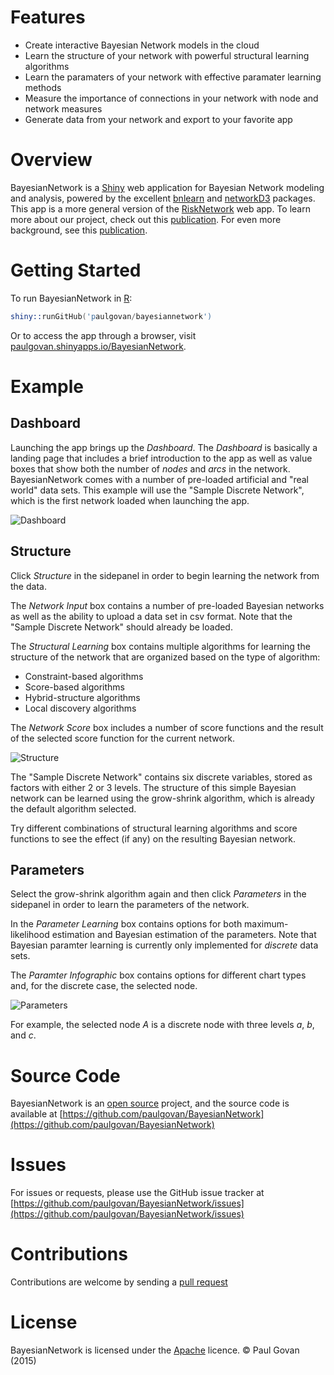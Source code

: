 # Features
* Create interactive Bayesian Network models in the cloud
* Learn the structure of your network with powerful structural learning algorithms
* Learn the paramaters of your network with effective paramater learning methods
* Measure the importance of connections in your network with node and network measures
* Generate data from your network and export to your favorite app

# Overview
BayesianNetwork is a [Shiny](http://shiny.rstudio.com) web application for Bayesian Network modeling and analysis, powered by the excellent [bnlearn](http://www.bnlearn.com) and [networkD3](http://christophergandrud.github.io/networkD3/) packages. This app is a more general version of the [RiskNetwork](https://github.com/paulgovan/RiskNetwork) web app. To learn more about our project, check out this [publication](http://ascelibrary.org/doi/abs/10.1061/(ASCE)CO.1943-7862.0001136). For even more background, see this [publication](http://dx.doi.org/10.1061/(ASCE)CO.1943-7862.0001136).

# Getting Started
To run BayesianNetwork in [R](https://www.r-project.org):

```S
shiny::runGitHub('paulgovan/bayesiannetwork')
```

Or to access the app through a browser, visit [paulgovan.shinyapps.io/BayesianNetwork](https://paulgovan.shinyapps.io/Bayesiannetwork). 

# Example
## Dashboard
Launching the app brings up the *Dashboard*. The *Dashboard* is basically a landing page that includes a brief introduction to the app as well as value boxes that show both the number of *nodes* and *arcs* in the network. BayesianNetwork comes with a number of  pre-loaded artificial and "real world" data sets. This example will use the "Sample Discrete Network", which is the first network loaded when launching the app.

![Dashboard](https://github.com/paulgovan/BayesianNetwork/blob/master/images/Dashboard.PNG?raw=true)

## Structure
Click *Structure* in the sidepanel in order to begin learning the network from the data.

The *Network Input* box contains a number of pre-loaded Bayesian networks as well as the ability to upload a data set in csv format. Note that the "Sample Discrete Network" should already be loaded. 

The *Structural Learning* box contains multiple algorithms for learning the structure of the network that are organized based on the type of algorithm: 
* Constraint-based algorithms
* Score-based algorithms
* Hybrid-structure algorithms
* Local discovery algorithms

The *Network Score* box includes a number of score functions and the result of the selected score function for the current network.  

![Structure](https://github.com/paulgovan/BayesianNetwork/blob/master/images/Structure.PNG?raw=true)

The "Sample Discrete Network" contains six discrete variables, stored as factors with either 2 or 3 levels. The structure of this simple Bayesian network can be learned using the grow-shrink algorithm, which is already the default algorithm selected.

Try different combinations of structural learning algorithms and score functions to see the effect (if any) on the resulting Bayesian network.

## Parameters
Select the grow-shrink algorithm again and then click *Parameters* in the sidepanel in order to learn the parameters of the network.

In the *Parameter Learning* box contains options for both maximum-likelihood estimation and Bayesian estimation of the parameters. Note that Bayesian paramter learning is currently only implemented for *discrete* data sets. 

The *Paramter Infographic* box contains options for different chart types and, for the discrete case, the selected node. 

![Parameters](https://github.com/paulgovan/BayesianNetwork/blob/master/images/Parameters.PNG?raw=true)

For example, the selected node *A* is a discrete node with three levels *a*, *b*, and *c*.

# Source Code
BayesianNetwork is an [open source](http://opensource.org) project, and the source code is available at [https://github.com/paulgovan/BayesianNetwork](https://github.com/paulgovan/BayesianNetwork)

# Issues
For issues or requests, please use the GitHub issue tracker at [https://github.com/paulgovan/BayesianNetwork/issues](https://github.com/paulgovan/BayesianNetwork/issues)

# Contributions
Contributions are welcome by sending a [pull request](https://github.com/paulgovan/BayesianNetwork/pulls)

# License
BayesianNetwork is licensed under the [Apache](http://www.apache.org/licenses/LICENSE-2.0) licence. &copy; Paul Govan (2015)
